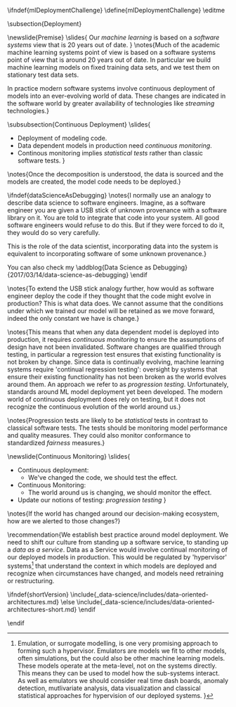 \ifndef{mlDeploymentChallenge}
\define{mlDeploymentChallenge}
\editme

\subsection{Deployment}

\newslide{Premise}
\slides{
Our *machine learning* is based on a *software systems* view that is 20 years out of date.
}
\notes{Much of the academic machine learning systems point of view is based on a software systems point of view that is around 20 years out of date. In particular we build machine learning models on fixed training data sets, and we test them on stationary test data sets. 

In practice modern software systems involve continuous deployment of models into an ever-evolving world of data. These changes are indicated in the software world by greater availability of technologies like *streaming* technologies.}

\subsubsection{Continuous Deployment}
\slides{
* Deployment of modeling code.
* Data dependent models in production need *continuous monitoring*.
* Continous monitoring implies *statistical tests* rather than classic software tests.
}

\notes{Once the decomposition is understood, the data is sourced and the models
are created, the model code needs to be deployed.}

\ifndef{dataScienceAsDebugging}
\notes{I normally use an analogy to describe data science to software engineers. Imagine, as a software engineer you are given a USB stick of unknown provenance with a software library on it. You are told to integrate that code into your system. All good software engineers would refuse to do this. But if they were forced to do it, they would do so very carefully.

This is the role of the data scientist, incorporating data into the system is equivalent to incorporating software of some unknown provenance.}

You can also check my \addblog{Data Science as Debugging}{2017/03/14/data-science-as-debugging}
\endif

\notes{To extend the USB stick analogy further, how would as software engineer deploy the code if they thought that the code might evolve in production? This is what
data does. We cannot assume that the conditions under which we trained
our model will be retained as we move forward, indeed the only constant
we have is change.}

\notes{This means that when any data dependent model is deployed into
production, it requires *continuous monitoring* to ensure the
assumptions of design have not been invalidated. Software changes are
qualified through testing, in particular a regression test ensures that
existing functionality is not broken by change. Since data is
continually evolving, machine learning systems require 'continual
regression testing': oversight by systems that ensure their existing
functionality has not been broken as the world evolves around them. An
approach we refer to as *progression testing*. Unfortunately, standards
around ML model deployment yet been developed. The modern world of
continuous deployment does rely on testing, but it does not recognize
the continuous evolution of the world around us.}

\notes{Progression tests are likely to be *statistical* tests in contrast to classical software tests. The tests should be monitoring model performance and quality measures. They could also monitor conformance to standardized *fairness* measures.}

\newslide{Continuous Monitoring}
\slides{
* Continuous deployment:
    * We've changed the code, we should test the effect.
* Continuous Monitoring:
    * The world around us is changing, we should monitor the effect.
* Update our notions of testing: *progression testing*
}

\notes{If the world has changed around our decision-making ecosystem, how are we alerted to those changes?}

\recommendation{We establish best practice around model deployment.
We need to shift our culture from standing up a software service, to
standing up a *data as a service*. Data as a Service would involve
continual monitoring of our deployed models in production. This would be
regulated by 'hypervisor' systems[^emulation] that understand the context in
which models are deployed and recognize when circumstances have changed,
and models need retraining or restructuring.

[^emulation]: Emulation, or surrogate modelling, is one very promising approach to forming such a hypervisor. Emulators are models we fit to other models, often simulations, but the could also be other machine learning models. These models operate at the meta-level, not on the systems directly. This means they can be used to model how the sub-systems interact. As well as emulators we should consider real time dash boards, anomaly detection, mutlivariate analysis, data visualization and classical statistical approaches for hypervision of our deployed systems.
}

\ifndef{shortVersion}
\include{_data-science/includes/data-oriented-architectures.md}
\else
\include{_data-science/includes/data-oriented-architectures-short.md}
\endif

\endif
